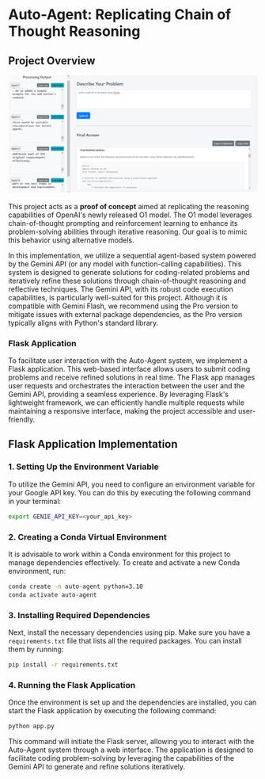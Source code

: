 # Auto-Agent: Replicating Chain of Thought Reasoning

## Project Overview
![Description of the image](static/Auto-Agent.png)
<br /><br />
This project acts as a **proof of concept** aimed at replicating the reasoning capabilities of OpenAI's newly released O1 model. The O1 model leverages chain-of-thought prompting and reinforcement learning to enhance its problem-solving abilities through iterative reasoning. Our goal is to mimic this behavior using alternative models.

In this implementation, we utilize a sequential agent-based system powered by the Gemini API (or any model with function-calling capabilities). This system is designed to generate solutions for coding-related problems and iteratively refine these solutions through chain-of-thought reasoning and reflective techniques. The Gemini API, with its robust code execution capabilities, is particularly well-suited for this project. Although it is compatible with Gemini Flash, we recommend using the Pro version to mitigate issues with external package dependencies, as the Pro version typically aligns with Python's standard library.

### Flask Application

To facilitate user interaction with the Auto-Agent system, we implement a Flask application. This web-based interface allows users to submit coding problems and receive refined solutions in real time. The Flask app manages user requests and orchestrates the interaction between the user and the Gemini API, providing a seamless experience. By leveraging Flask's lightweight framework, we can efficiently handle multiple requests while maintaining a responsive interface, making the project accessible and user-friendly.
## Flask Application Implementation

### 1. Setting Up the Environment Variable

To utilize the Gemini API, you need to configure an environment variable for your Google API key. You can do this by executing the following command in your terminal:

```bash
export GENIE_API_KEY=<your_api_key>
```

### 2. Creating a Conda Virtual Environment

It is advisable to work within a Conda environment for this project to manage dependencies effectively. To create and activate a new Conda environment, run:

```bash
conda create -n auto-agent python=3.10
conda activate auto-agent
```

### 3. Installing Required Dependencies

Next, install the necessary dependencies using pip. Make sure you have a `requirements.txt` file that lists all the required packages. You can install them by running:

```bash
pip install -r requirements.txt
```

### 4. Running the Flask Application

Once the environment is set up and the dependencies are installed, you can start the Flask application by executing the following command:

```bash
python app.py
```

This command will initiate the Flask server, allowing you to interact with the Auto-Agent system through a web interface. The application is designed to facilitate coding problem-solving by leveraging the capabilities of the Gemini API to generate and refine solutions iteratively.
